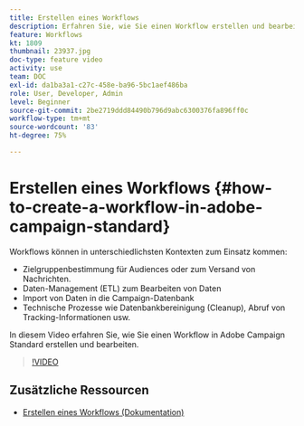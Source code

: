 ```yaml
---
title: Erstellen eines Workflows
description: Erfahren Sie, wie Sie einen Workflow erstellen und bearbeiten.
feature: Workflows
kt: 1809
thumbnail: 23937.jpg
doc-type: feature video
activity: use
team: DOC
exl-id: da1ba3a1-c27c-458e-ba96-5bc1aef486ba
role: User, Developer, Admin
level: Beginner
source-git-commit: 2be2719ddd84490b796d9abc6300376fa896ff0c
workflow-type: tm+mt
source-wordcount: '83'
ht-degree: 75%

---
```


# Erstellen eines Workflows {#how-to-create-a-workflow-in-adobe-campaign-standard}

Workflows können in unterschiedlichsten Kontexten zum Einsatz kommen:

* Zielgruppenbestimmung für Audiences oder zum Versand von Nachrichten.
* Daten-Management (ETL) zum Bearbeiten von Daten
* Import von Daten in die Campaign-Datenbank
* Technische Prozesse wie Datenbankbereinigung (Cleanup), Abruf von Tracking-Informationen usw.

In diesem Video erfahren Sie, wie Sie einen Workflow in Adobe Campaign Standard erstellen und bearbeiten.

>[!VIDEO](https://video.tv.adobe.com/v/23937?quality=12)

## Zusätzliche Ressourcen

* [Erstellen eines Workflows (Dokumentation)](https://experienceleague.adobe.com/docs/campaign-standard/using/managing-processes-and-data/workflow-general-operation/building-a-workflow.html)
